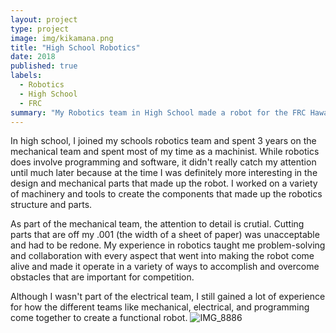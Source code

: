 ```yaml
---
layout: project
type: project
image: img/kikamana.png
title: "High School Robotics"
date: 2018
published: true 
labels:
  - Robotics
  - High School
  - FRC
summary: "My Robotics team in High School made a robot for the FRC Hawaii Regionals."
---
```


In high school, I joined my schools robotics team and spent 3 years on the mechanical team and spent most of my time as a machinist. While robotics does involve programming and software, it didn't really catch my attention until much later because at the time I was definitely more interesting in the design and mechanical parts that made up the robot. I worked on a variety of machinery and tools to create the components that made up the robotics structure and parts. 

As part of the mechanical team, the attention to detail is crutial. Cutting parts that are off my .001 (the width of a sheet of paper) was unacceptable and had to be redone. My experience in robotics taught me problem-solving and collaboration with every aspect that went into making the robot come alive and made it operate in a variety of ways to accomplish and overcome obstacles that are important for competition. 

Although I wasn't part of the electrical team, I still gained a lot of experience for how the different teams like mechanical, electrical, and programming come together to create a functional robot. 
![IMG_8886](https://github.com/user-attachments/assets/86cfea5d-c3f0-465d-8058-a2648f4a611a)
